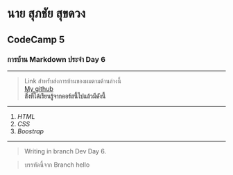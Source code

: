 # นาย สุภชัย สุขดวง 
##  CodeCamp 5
###  การบ้าน Markdown ประจำ Day 6
***
> Link สำหรับส่งการบ้านของผมตามด้านล่างนี้  
[My github](https://github.com/Supachai-Sukd/Homework_codecamp_5/tree/master/CodeCamp5)  
  **สิ่งที่ได้เรียนรู้จากคอร์สนี้ไปแล้วมีดังนี้**  
  ---
  1. _HTML_
  2. _CSS_
  3. _Boostrap_

---

> Writing in branch Dev Day 6.



>บรรทัดนี้จาก Branch hello
